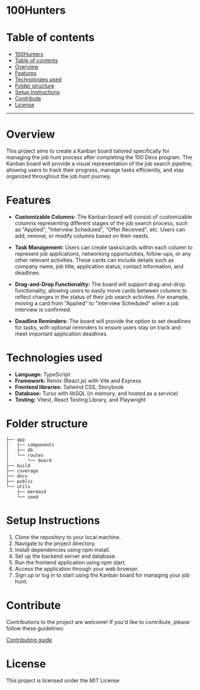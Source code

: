 # 100Hunters

# Table of contents

- [100Hunters](#100hunters)
- [Table of contents](#table-of-contents)
- [Overview](#overview)
- [Features](#features)
- [Technologies used](#technologies-used)
- [Folder structure](#folder-structure)
- [Setup Instructions](#setup-instructions)
- [Contribute](#contribute)
- [License](#license)

---

# Overview

This project aims to create a Kanban board tailored specifically for managing the job hunt process after completing the 100 Devs program. The Kanban board will provide a visual representation of the job search pipeline, allowing users to track their progress, manage tasks efficiently, and stay organized throughout the job hunt journey.

# Features

- **Customizable Columns:** The Kanban board will consist of customizable columns representing different stages of the job search process, such as "Applied", "Interview Scheduled", "Offer Received", etc. Users can add, remove, or modify columns based on their needs.

- **Task Management:** Users can create tasks/cards within each column to represent job applications, networking opportunities, follow-ups, or any other relevant activities. These cards can include details such as company name, job title, application status, contact information, and deadlines.

- **Drag-and-Drop Functionality:** The board will support drag-and-drop functionality, allowing users to easily move cards between columns to reflect changes in the status of their job search activities. For example, moving a card from "Applied" to "Interview Scheduled" when a job interview is confirmed.

- **Deadline Reminders:** The board will provide the option to set deadlines for tasks, with optional reminders to ensure users stay on track and meet important application deadlines.

# Technologies used

- **Language:** TypeScript
- **Framework:** Remix (React.js) with Vite and Express
- **Frontend libraries:** Tailwind CSS, Storybook
- **Database:** Turso with libSQL (in memory, and hosted as a service)
- **Testing:** Vitest, React Testing Library, and Playwright

# Folder structure

```
├── app
│   ├── components
│   ├── db
│   └── routes
│       └── board
├── build
├── coverage
├── docs
├── public
└── utils
    ├── mermaid
    └── seed
```

# Setup Instructions

1. Clone the repository to your local machine.
2. Navigate to the project directory.
3. Install dependencies using npm install.
4. Set up the backend server and database.
5. Run the frontend application using npm start.
6. Access the application through your web browser.
7. Sign up or log in to start using the Kanban board for managing your job hunt.

# Contribute

Contributions to the project are welcome! If you'd like to contribute, please follow these guidelines:

[Contributing guide](CONTRIBUTING.md)

# License

This project is licensed under the MIT License
